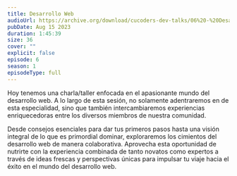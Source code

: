 ```yaml
---
title: Desarrollo Web
audioUrl: https://archive.org/download/cucoders-dev-talks/06%20-%20Desarrollo%20Web.ogg
pubDate: Aug 15 2023
duration: 1:45:39
size: 36
cover: ""
explicit: false
episode: 6
season: 1
episodeType: full
---
```


Hoy tenemos una charla/taller enfocada en el apasionante mundo del desarrollo web. A lo largo de esta sesión, no solamente adentraremos en de esta especialidad, sino que también intercambiaremos experiencias enriquecedoras entre los diversos miembros de nuestra comunidad.

Desde consejos esenciales para dar tus primeros pasos hasta una visión integral de lo que es primordial dominar, exploraremos los cimientos del desarrollo web de manera colaborativa. Aprovecha esta oportunidad de nutrirte con la experiencia combinada de tanto novatos como expertos a través de ideas frescas y perspectivas únicas para impulsar tu viaje hacia el éxito en el mundo del desarrollo web.